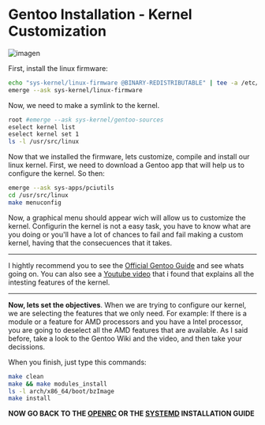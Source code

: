 # Gentoo Installation - Kernel Customization  

![imagen](https://user-images.githubusercontent.com/91225771/176941189-e06c6432-79ff-432b-a5ac-a68c026df8d6.png)

First, install the linux firmware:
```bash
echo "sys-kernel/linux-firmware @BINARY-REDISTRIBUTABLE" | tee -a /etc/portage//package.license
emerge --ask sys-kernel/linux-firmware
```

Now, we need to make a symlink to the kernel.
```bash
root #emerge --ask sys-kernel/gentoo-sources
eselect kernel list
eselect kernel set 1
ls -l /usr/src/linux
```


Now that we installed the firmware, lets customize, compile and install our linux kernel. First, we need to download
a Gentoo app that will help us to configure the kernel. So then:
```bash
emerge --ask sys-apps/pciutils
cd /usr/src/linux
make menuconfig
```

Now, a graphical menu should appear wich will allow us to customize the kernel. Configurin the kernel is not a easy
task, you have to know what are you doing or you'll have a lot of chances to fail and fail making a custom kernel,
having that the consecuences that it takes. 
</br>

---------

I hightly recommend you to see the <a href="https://wiki.gentoo.org/wiki/Handbook:AMD64/Installation/Kernel">Official Gentoo Guide</a>
and see whats going on. You can also see a <a href="https://www.youtube.com/watch?v=NVWVHiLx1sU">Youtube video</a> that i found that 
explains all the intesting features of the kernel. 

---------

<b>Now, lets set the objectives</b>. When we are trying to configure our kernel, we are selecting the features that we only 
need. For example: If there is a module or a feature for AMD processors and you have a Intel processor, you are 
going to deselect all the AMD features that are available. As I said before, take a look to the Gentoo Wiki and
the video, and then take your decissions.

When you finish, just type this commands:
```bash
make clean
make && make modules_install
ls -l arch/x86_64/boot/bzImage 
make install
```

<b>NOW GO BACK TO THE <a href="https://github.com/Filipondios/Gentoo/blob/main/Gentoo%20Installation/OpenRC.md">OPENRC</a> OR THE <a href="https://github.com/Filipondios/Gentoo/blob/main/Gentoo%20Installation/Systemd.md">SYSTEMD</a> INSTALLATION GUIDE</b>
